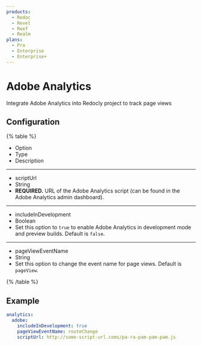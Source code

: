 ```yaml
---
products:
  - Redoc
  - Revel
  - Reef
  - Realm
plans:
  - Pro
  - Enterprise
  - Enterprise+
---
```

# Adobe Analytics

Integrate Adobe Analytics into Redocly project to track page views

## Configuration

{% table %}

- Option
- Type
- Description

---

- scriptUrl
- String
- **REQUIRED.** URL of the Adobe Analytics script (can be found in the Adobe Analytics admin dashboard).

---

- includeInDevelopment
- Boolean
- Set this option to `true` to enable Adobe Analytics in development mode and preview builds.
  Default is `false`.

---

- pageViewEventName
- String
- Set this option to change the event name for page views.
  Default is `pageView`.

{% /table %}

## Example

```yaml
analytics:
  adobe:
    includeInDevelopment: true
    pageViewEventName: routeChange
    scriptUrl: http://some-script-url.coms/pa-ra-pam-pam-pam.js
```
